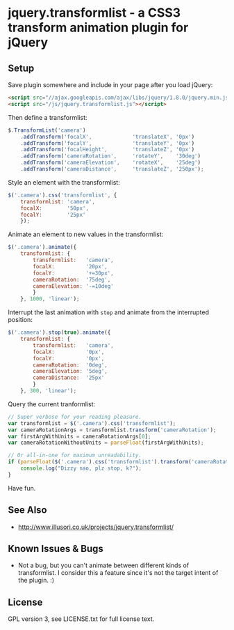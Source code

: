 jquery.transformlist - a CSS3 transform animation plugin for jQuery
===================================================================

Setup
-----

Save plugin somewhere and include in your page after you load jQuery:

```html
<script src="//ajax.googleapis.com/ajax/libs/jquery/1.8.0/jquery.min.js"></script>
<script src="/js/jquery.transformlist.js"></script>
```

Then define a transformlist:

```javascript
$.TransformList('camera')
    .addTransform('focalX',             'translateX', '0px')
    .addTransform('focalY',             'translateY', '0px')
    .addTransform('focalHeight',        'translateZ', '0px')
    .addTransform('cameraRotation',     'rotateY',    '30deg')
    .addTransform('cameraElevation',    'rotateX',    '25deg')
    .addTransform('cameraDistance',     'translateZ', '250px');
```

Style an element with the transformlist:

```javascript
$('.camera').css('transformlist', {
    transformlist: 'camera',
    focalX:        '50px',
    focalY:        '25px'
    });
```

Animate an element to new values in the transformlist:

```javascript
$('.camera').animate({
    transformlist: {
        transformlist:   'camera',
        focalX:          '20px',
        focalY:          '+=30px',
        cameraRotation:  '75deg',
        cameraElevation: '-=10deg'
        }
    }, 1000, 'linear');
```

Interrupt the last animation with `stop` and animate from the interrupted position:

```javascript
$('.camera').stop(true).animate({
    transformlist: {
        transformlist:   'camera',
        focalX:          '0px',
        focalY:          '0px',
        cameraRotation:  '0deg',
        cameraElevation: '5deg',
        cameraDistance:  '25px'
        }
    }, 300, 'linear');
```

Query the current tranformlist:

```javascript
// Super verbose for your reading pleasure.
var transformlist = $('.camera').css('transformlist');
var cameraRotationArgs = transformlist.transform('cameraRotation');
var firstArgWithUnits = cameraRotationArgs[0];
var cameraRotationWithoutUnits = parseFloat(firstArgWithUnits);

// Or all-in-one for maximum unreadability.
if (parseFloat($('.camera').css('transformlist').transform('cameraRotation')[0]) >= 720) {
    console.log("Dizzy nao, plz stop, k?");
}
```

Have fun.

See Also
--------

 *  http://www.illusori.co.uk/projects/jquery.transformlist/

Known Issues & Bugs
-------------------

 * Not a bug, but you can't animate between different kinds of transformlist.
   I consider this a feature since it's not the target intent of the plugin. :)

License
-------

GPL version 3, see LICENSE.txt for full license text.
